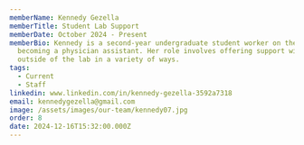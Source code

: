 ```yaml
---
memberName: Kennedy Gezella
memberTitle: Student Lab Support
memberDate: October 2024 - Present
memberBio: Kennedy is a second-year undergraduate student worker on the path to
  becoming a physician assistant. Her role involves offering support within and
  outside of the lab in a variety of ways.
tags:
  - Current
  - Staff
linkedin: www.linkedin.com/in/kennedy-gezella-3592a7318
email: kennedygezella@gmail.com
image: /assets/images/our-team/kennedy07.jpg
order: 8
date: 2024-12-16T15:32:00.000Z
---
```

